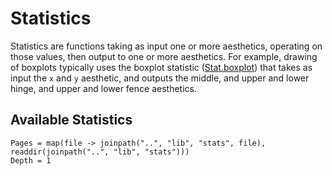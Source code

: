 # Statistics

Statistics are functions taking as input one or more aesthetics, operating on
those values, then output to one or more aesthetics. For example, drawing of
boxplots typically uses the boxplot statistic ([Stat.boxplot](@ref)) that takes
as input the `x` and `y` aesthetic, and outputs the middle, and upper and lower
hinge, and upper and lower fence aesthetics.

## Available Statistics

```@contents
Pages = map(file -> joinpath("..", "lib", "stats", file), readdir(joinpath("..", "lib", "stats")))
Depth = 1
```
